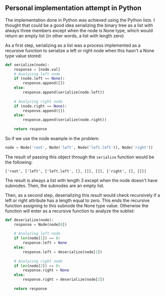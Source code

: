 ## Personal implementation attempt in Python

The implementation done in Python was achieved using the Python lists. I thought that could be a good idea serializing the binary tree as a list with always three members except when the node is None type, which would return an empty list (in other words, a list with length zero)

As a first step, serializing as a list was a process implemented as a recursive function to serialize a left or right node when this hasn't a None type value stored:

```python
def serialize(node):
    response = [node.val]
    # Analyzing left node
    if (node.left == None):
        response.append([])
    else:
        response.append(serialize(node.left))
    
    # Analyzing right node
    if (node.right == None):
        response.append([])
    else:
        response.append(serialize(node.right))
    
    return response
```

So if we use the node example in the problem:

```python
node = Node('root', Node('left', Node('left.left')), Node('right'))
```

The result of passing this object through the ```serialize``` function would be the following:

```
['root', ['left', ['left.left', [], []], []], ['right', [], []]]
```

The result is always a list with length 3 except when the node doesn't have subnodes. Then, the subnodes are an empty list.

Then, as a second step, deserializing this result would check recursively if a left or right attribute has a length equal to zero. This ends the recursive function assigning to this subnode the None type value. Otherwise the function will enter as a recursive function to analyze the sublist:

```python
def deserialize(node):
    response = Node(node[0])
    
    # Analyzing left node
    if len(node[1]) == 0:
        response.left = None
    else:
        response.left = deserialize(node[1])
    
    # Analyzing right node
    if len(node[2]) == 0:
        response.right = None
    else:
        response.right = deserialize(node[2])
    
    return response
```